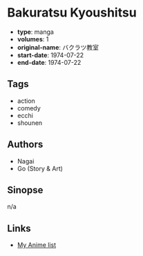 # Bakuratsu Kyoushitsu

-   **type**: manga
-   **volumes**: 1
-   **original-name**: バクラツ教室
-   **start-date**: 1974-07-22
-   **end-date**: 1974-07-22

## Tags

-   action
-   comedy
-   ecchi
-   shounen

## Authors

-   Nagai
-   Go (Story & Art)

## Sinopse

n/a

## Links

-   [My Anime list](https://myanimelist.net/manga/16998/Bakuratsu_Kyoushitsu)
